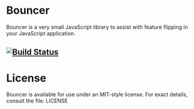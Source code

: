 # Bouncer

Bouncer is a very small JavaScript library to assist with feature
flipping in your JavaScript application.

## [![Build Status](https://travis-ci.org/radiatemedia/bouncer.png?branch=master)](https://travis-ci.org/radiatemedia/bouncer)

# License

Bouncer is available for use under an MIT-style license. For exact
details, consult the file: LICENSE

